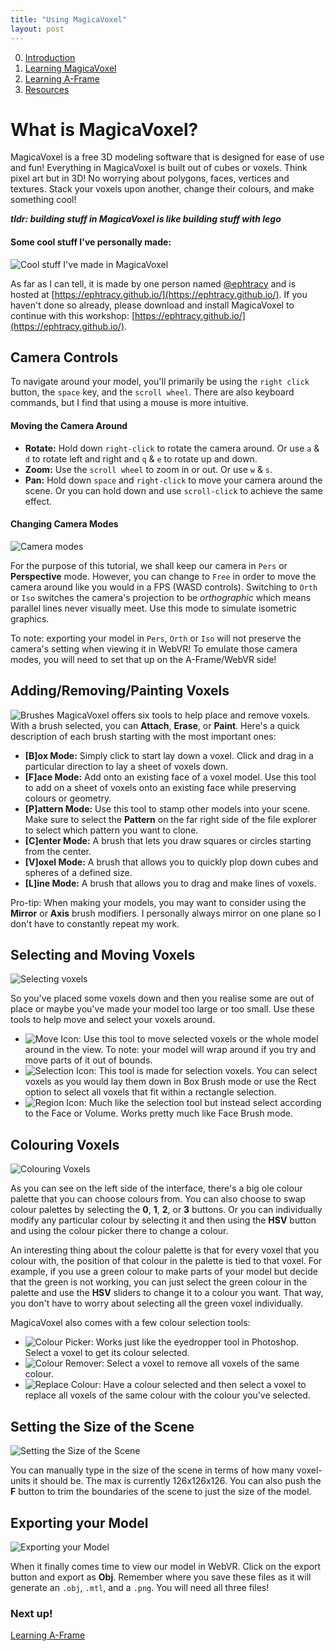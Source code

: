 ```yaml
---
title: "Using MagicaVoxel"
layout: post
---
```

0. [Introduction](index.md)
1. [Learning MagicaVoxel](magicavoxel.md)
2. [Learning A-Frame](aframe.md)
3. [Resources](resources.md)

# What is MagicaVoxel?
MagicaVoxel is a free 3D modeling software that is designed for ease of use and fun! Everything in MagicaVoxel is built out of cubes or voxels. Think pixel art but in 3D! No worrying about polygons, faces, vertices and textures. Stack your voxels upon another, change their colours, and make something cool!

_**tldr: building stuff in MagicaVoxel is like building stuff with lego**_

#### Some cool stuff I've personally made:
![Cool stuff I've made in MagicaVoxel](img/cool_stuff.png "Cool stuff I've made in MagicaVoxel")

As far as I can tell, it is made by one person named [@ephtracy](https://twitter.com/ephtracy) and is hosted at [https://ephtracy.github.io/](https://ephtracy.github.io/). If you haven't done so already, please download and install MagicaVoxel to continue with this workshop: [https://ephtracy.github.io/](https://ephtracy.github.io/).

## Camera Controls
To navigate around your model, you'll primarily be using the `right click` button, the `space` key, and the `scroll wheel`. There are also keyboard commands, but I find that using a mouse is more intuitive. 

#### Moving the Camera Around
* **Rotate:** Hold down `right-click` to rotate the camera around. Or use `a` & `d` to rotate left and right and `q` & `e` to rotate up and down. 
* **Zoom:** Use the `scroll wheel` to zoom in or out. Or use `w` & `s`. 
* **Pan:** Hold down `space` and `right-click` to move your camera around the scene. Or you can hold down and use `scroll-click` to achieve the same effect. 

#### Changing Camera Modes
![Camera modes](img/camera_mode.png "Camera modes")

For the purpose of this tutorial, we shall keep our camera in `Pers` or **Perspective** mode. However, you can change to `Free` in order to move the camera around like you would in a FPS (WASD controls). Switching to `Orth` or `Iso` switches the camera's projection to be _orthographic_ which means parallel lines never visually meet. Use this mode to simulate isometric graphics. 

To note: exporting your model in `Pers`, `Orth` or `Iso` will not preserve the camera's setting when viewing it in WebVR! To emulate those camera modes, you will need to set that up on the A-Frame/WebVR side!

## Adding/Removing/Painting Voxels
![Brushes](img/brushes.png "Brushes")
MagicaVoxel offers six tools to help place and remove voxels. With a brush selected, you can **Attach**, **Erase**, or **Paint**. Here's a quick description of each brush starting with the most important ones:

* **[B]ox Mode:** Simply click to start lay down a voxel. Click and drag in a particular direction to lay a sheet of voxels down.
* **[F]ace Mode:** Add onto an existing face of a voxel model. Use this tool to add on a sheet of voxels onto an existing face while preserving colours or geometry.
* **[P]attern Mode:** Use this tool to stamp other models into your scene. Make sure to select the **Pattern** on the far right side of the file explorer to select which pattern you want to clone.
* **[C]enter Mode:** A brush that lets you draw squares or circles starting from the center.
* **[V]oxel Mode:** A brush that allows you to quickly plop down cubes and spheres of a defined size.
* **[L]ine Mode:** A brush that allows you to drag and make lines of voxels.

Pro-tip: When making your models, you may want to consider using the **Mirror** or **Axis** brush modifiers. I personally always mirror on one plane so I don't have to constantly repeat my work. 

## Selecting and Moving Voxels
![Selecting voxels](img/selection_tool.png "Selecting voxels")

So you've placed some voxels down and then you realise some are out of place or maybe you've made your model too large or too small. Use these tools to help move and select your voxels around. 

* ![Move Icon](img/move_icon.png "Move Icon"): Use this tool to move selected voxels or the whole model around in the view. To note: your model will wrap around if you try and move parts of it out of bounds. 
* ![Selection Icon](img/selection_icon.png "Move Icon"): This tool is made for selection voxels. You can select voxels as you would lay them down in Box Brush mode or use the Rect option to select all voxels that fit within a rectangle selection.
* ![Region Icon](img/region_icon.png "Region Icon"): Much like the selection tool but instead select according to the Face or Volume. Works pretty much like Face Brush mode. 

## Colouring Voxels
![Colouring Voxels](img/colour.png "Colouring Voxels")

As you can see on the left side of the interface, there's a big ole colour palette that you can choose colours from. You can also choose to swap colour palettes by selecting the **0**, **1**, **2**, or **3** buttons. Or you can individually modify any particular colour by selecting it and then using the **HSV** button and using the colour picker there to change a colour.

An interesting thing about the colour palette is that for every voxel that you colour with, the position of that colour in the palette is tied to that voxel. For example, if you use a green colour to make parts of your model but decide that the green is not working, you can just select the green colour in the palette and use the **HSV** sliders to change it to a colour you want. That way, you don't have to worry about selecting all the green voxel individually.

MagicaVoxel also comes with a few colour selection tools:

* ![Colour Picker](img/colour_pick.png "Colour Picker"): Works just like the eyedropper tool in Photoshop. Select a voxel to get its colour selected.
* ![Colour Remover](img/remove_colour.png "Remove Colour"): Select a voxel to remove all voxels of the same colour.
* ![Replace Colour](img/replace_colour.png "Replace Colour"): Have a colour selected and then select a voxel to replace all voxels of the same colour with the colour you've selected.

## Setting the Size of the Scene
![Setting the Size of the Scene](img/scene_size.png "Setting the Size of the Scene")

You can manually type in the size of the scene in terms of how many voxel-units it should be. The max is currently 126x126x126. You can also push the **F** button to trim the boundaries of the scene to just the size of the model.

## Exporting your Model
![Exporting your Model](img/export.png "Exporting your Model")

When it finally comes time to view our model in WebVR. Click on the export button and export as **Obj**. Remember where you save these files as it will generate an `.obj`, `.mtl`, and a `.png`. You will need all three files!

### Next up!
[Learning A-Frame](aframe.md)
